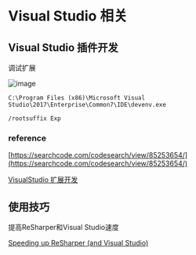 # Visual Studio 相关

## Visual Studio 插件开发

调试扩展

![image](http://qiniu.llweb.top/Snipaste_2018-10-26_14-23-00.png)

`C:\Program Files (x86)\Microsoft Visual Studio\2017\Enterprise\Common7\IDE\devenv.exe`

`/rootsuffix Exp`

### reference

[https://searchcode.com/codesearch/view/85253654/](https://searchcode.com/codesearch/view/85253654/)

[VisualStudio 扩展开发](https://blog.csdn.net/lindexi_gd/article/details/73558010)

## 使用技巧

提高ReSharper和Visual Studio速度

[Speeding up ReSharper (and Visual Studio)](https://www.jetbrains.com/help/resharper/Speeding_Up_ReSharper.html)